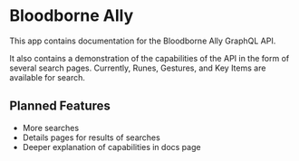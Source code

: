 # Bloodborne Ally

This app contains documentation for the Bloodborne Ally GraphQL API.

It also contains a demonstration of the capabilities of the API in the form of several search pages.
Currently, Runes, Gestures, and Key Items are available for search.

## Planned Features

- More searches
- Details pages for results of searches
- Deeper explanation of capabilities in docs page
